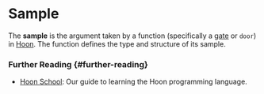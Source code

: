 # Sample

The **sample** is the argument taken by a function (specifically a [gate](gate.md) or `door`) in [Hoon](hoon.md). The function defines the type and structure of its sample.

### Further Reading {#further-reading}

- [Hoon School](../courses/hoon-school): Our guide to learning the Hoon programming language.
